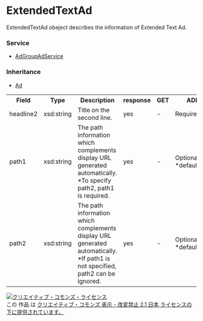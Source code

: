 # ExtendedTextAd
ExtendedTextAd obeject describes the information of Extended Text Ad.

### Service
+ [AdGroupAdService](../services/AdGroupAdService.md)

### Inheritance
+ [Ad](./Ad.md)

<table>
 <tr>
  <th>Field</th>
  <th>Type</th>
  <th>Description</th>
  <th>response</th>
  <th>GET</th>
  <th>ADD</th>
  <th>SET</th>
  <th>REMOVE</th>
 </tr>
   <tr>
  <td>headline2</td>
  <td>xsd:string</td>
  <td>Title on the second line.</td>
  <td>yes</td>
  <td>-</td>
  <td>Requirement</td>
  <td>-</td>
  <td>-</td>
 </tr>
 <tr>
  <td>path1</td>
  <td>xsd:string</td>
  <td>The path information which complements display URL generated automatically.<br>*To specify path2, path1 is required.</td>
  <td>yes</td>
  <td>-</td>
  <td>Optional<br>*default:null</td>
  <td>-</td>
  <td>-</td>
 </tr>
 <tr>
  <td>path2</td>
  <td>xsd:string</td>
  <td>The path information which complements display URL generated automatically.<br>*If path1 is not specified, path2 can be ignored.</td>
  <td>yes</td>
  <td>-</td>
  <td>Optional<br>*default:null</td>
  <td>-</td>
  <td>-</td>
 </tr>
</table>

<a rel="license" href="http://creativecommons.org/licenses/by-nd/2.1/jp/"><img alt="クリエイティブ・コモンズ・ライセンス" style="border-width:0" src="https://i.creativecommons.org/l/by-nd/2.1/jp/88x31.png" /></a><br />この 作品 は <a rel="license" href="http://creativecommons.org/licenses/by-nd/2.1/jp/">クリエイティブ・コモンズ 表示 - 改変禁止 2.1 日本 ライセンスの下に提供されています。</a>
